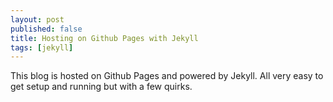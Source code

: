 ```yaml
---
layout: post
published: false
title: Hosting on Github Pages with Jekyll
tags: [jekyll]
---
```


This blog is hosted on Github Pages and powered by Jekyll. All very easy to get setup and running but with a few quirks.

##
